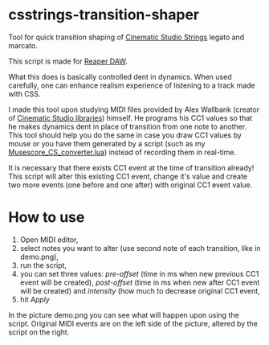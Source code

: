 # csstrings-transition-shaper
Tool for quick transition shaping of [Cinematic Studio Strings](https://cinematicstudioseries.com/strings/) legato and marcato.

This script is made for [Reaper DAW](https://www.reaper.fm/).


What this does is basically controlled dent in dynamics. When used carefully, one can enhance realism experience of listening to a track made with CSS.

I made this tool upon studying MIDI files provided by Alex Wallbank (creator of [Cinematic Studio libraries](https://cinematicstudioseries.com/)) himself. He programs his CC1 values so that he makes dynamics dent in place of transition from one note to another. This tool should help you do the same in case you draw CC1 values by mouse or you have them generated by a script (such as my [Musescore_CS_converter.lua](https://github.com/3YY3/musescore4-CS-converter/)) instead of recording them in real-time.

It is necessary that there exists CC1 event at the time of transition already! This script will alter this existing CC1 event, change it's value and create two more events (one before and one after) with original CC1 event value.

# How to use
1. Open MIDI editor,
2. select notes you want to alter (use second note of each transition, like in demo.png),
3. run the script,
4. you can set three values: *pre-offset* (time in ms when new previous CC1 event will be created), *post-offset* (time in ms when new after CC1 event will be created) and *intensity* (how much to decrease original CC1 event,
5. hit *Apply*


In the picture demo.png you can see what will happen upon using the script. Original MIDI events are on the left side of the picture, altered by the script on the right.
